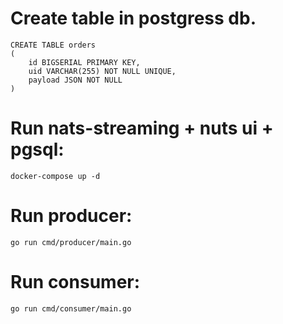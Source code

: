  # Create table in postgress db.
```
CREATE TABLE orders
(
    id BIGSERIAL PRIMARY KEY,
    uid VARCHAR(255) NOT NULL UNIQUE,
    payload JSON NOT NULL
)
```
# Run nats-streaming + nuts ui + pgsql:
```
docker-compose up -d
```
# Run producer:
```
go run cmd/producer/main.go
```
# Run consumer:
```
go run cmd/consumer/main.go
```

